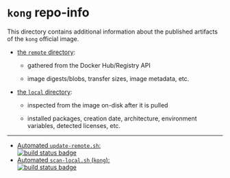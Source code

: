 # `kong` repo-info

This directory contains additional information about the published artifacts of the `kong` official image.

-	[the `remote` directory](remote/):

	-	gathered from the Docker Hub/Registry API

	-	image digests/blobs, transfer sizes, image metadata, etc.

-	[the `local` directory](local/):

	-	inspected from the image on-disk after it is pulled

	-	installed packages, creation date, architecture, environment variables, detected licenses, etc.

---

-	[Automated `update-remote.sh`:  
	![build status badge](https://doi-janky.infosiftr.net/job/repo-info/job/remote/badge/icon)](https://doi-janky.infosiftr.net/job/repo-info/job/remote/)
-	[Automated `scan-local.sh` (`kong`):  
	![build status badge](https://doi-janky.infosiftr.net/job/repo-info/job/local/job/kong/badge/icon)](https://doi-janky.infosiftr.net/job/repo-info/job/local/job/kong)
